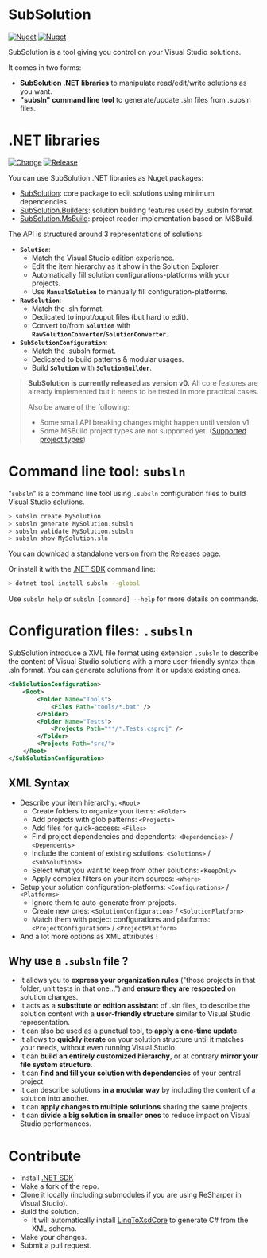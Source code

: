 # SubSolution

[![Nuget](https://img.shields.io/nuget/v/SubSolution?label=SubSolution&color=004880&logo=nuget&style=for-the-badge)](https://www.nuget.org/packages/SubSolution)
[![Nuget](https://img.shields.io/nuget/v/subsln?label=subsln&color=004880&logo=windowsterminal&style=for-the-badge)](https://www.nuget.org/packages/subsln)

SubSolution is a tool giving you control on your Visual Studio solutions.

It comes in two forms:

- __SubSolution .NET libraries__ to manipulate read/edit/write solutions as you want.
- __"subsln" command line tool__ to generate/update .sln files from .subsln files.

# .NET libraries

[![Change](https://img.shields.io/github/workflow/status/ReMinoer/SubSolution/Change?color=forestgreen&label=Change&logo=github&style=for-the-badge)](https://github.com/ReMinoer/SubSolution/actions/workflows/change.yml)
[![Release](https://img.shields.io/github/workflow/status/ReMinoer/SubSolution/Release?color=forestgreen&label=Release&logo=github&style=for-the-badge)](https://github.com/ReMinoer/SubSolution/actions/workflows/release.yml)

You can use SubSolution .NET libraries as Nuget packages:

- [SubSolution](https://www.nuget.org/packages/SubSolution): core package to edit solutions using minimum dependencies.
- [SubSolution.Builders](https://www.nuget.org/packages/SubSolution.Builders): solution building features used by .subsln format.
- [SubSolution.MsBuild](https://www.nuget.org/packages/SubSolution.MsBuild): project reader implementation based on MSBuild.

The API is structured around 3 representations of solutions:

- __`Solution`__:
    - Match the Visual Studio edition experience.
    - Edit the item hierarchy as it show in the Solution Explorer.
    - Automatically fill solution configurations-platforms with your projects.
    - Use __`ManualSolution`__ to manually fill configuration-platforms.
- __`RawSolution`__:
    - Match the .sln format.
    - Dedicated to input/ouput files (but hard to edit).
    - Convert to/from __`Solution`__ with __`RawSolutionConverter`__/__`SolutionConverter`__.
- __`SubSolutionConfiguration`__:
    - Match the .subsln format.
    - Dedicated to build patterns & modular usages.
    - Build __`Solution`__ with __`SolutionBuilder`__.

> __SubSolution is currently released as version v0.__ All core features are already implemented but it needs to be tested in more practical cases.
>
> Also be aware of the following:
>
> - Some small API breaking changes might happen until version v1.
> - Some MSBuild project types are not supported yet. ([Supported project types](https://github.com/ReMinoer/SubSolution/blob/master/Sources/SubSolution/ProjectType.cs))


# Command line tool: `subsln`

"`subsln`" is a command line tool using `.subsln` configuration files to build Visual Studio solutions.

```bash
> subsln create MySolution
> subsln generate MySolution.subsln
> subsln validate MySolution.subsln
> subsln show MySolution.sln
```

You can download a standalone version from the [Releases](https://github.com/ReMinoer/SubSolution/releases) page.

Or install it with the [.NET SDK](https://dotnet.microsoft.com/download) command line:

```bash
> dotnet tool install subsln --global 
```

Use `subsln help` or `subsln [command] --help` for more details on commands.

# Configuration files: `.subsln`

SubSolution introduce a XML file format using extension `.subsln` to describe the content of Visual Studio solutions with a more user-friendly syntax than .sln format. You can generate solutions from it or update existing ones.

```xml
<SubSolutionConfiguration>
    <Root>
        <Folder Name="Tools">
            <Files Path="tools/*.bat" />
        </Folder>
        <Folder Name="Tests">
            <Projects Path="**/*.Tests.csproj" />
        </Folder>
        <Projects Path="src/">
    </Root>
</SubSolutionConfiguration>
```

## XML Syntax

- Describe your item hierarchy: `<Root>`
    - Create folders to organize your items: `<Folder>`
    - Add projects with glob patterns: `<Projects>`
    - Add files for quick-access: `<Files>`
    - Find project dependencies and dependents: `<Dependencies>` / `<Dependents>`
    - Include the content of existing solutions: `<Solutions>` / `<SubSolutions>`
    - Select what you want to keep from other solutions: `<KeepOnly>`
    - Apply complex filters on your item sources: `<Where>`
- Setup your solution configuration-platforms: `<Configurations>` / `<Platforms>`
    - Ignore them to auto-generate from projects.
    - Create new ones: `<SolutionConfiguration>` / `<SolutionPlatform>`
    - Match them with project configurations and platforms: `<ProjectConfiguration>` / `<ProjectPlatform>`
- And a lot more options as XML attributes !

## Why use a `.subsln` file ?

- It allows you to __express your organization rules__ ("those projects in that folder, unit tests in that one...") and __ensure they are respected__ on solution changes.
- It acts as a __substitute or edition assistant__ of .sln files, to describe the solution content with a __user-friendly structure__ similar to Visual Studio representation.
- It can also be used as a punctual tool, to __apply a one-time update__.
- It allows to __quickly iterate__ on your solution structure until it matches your needs, without even running Visual Studio.
- It can __build an entirely customized hierarchy__, or at contrary __mirror your file system structure__.
- It can __find and fill your solution with dependencies__ of your central project.
- It can describe solutions __in a modular way__ by including the content of a solution into another.
- It can __apply changes to multiple solutions__ sharing the same projects.
- It can __divide a big solution in smaller ones__ to reduce impact on Visual Studio performances.

# Contribute

- Install [.NET SDK](https://dotnet.microsoft.com/download)
- Make a fork of the repo.
- Clone it locally (including submodules if you are using ReSharper in Visual Studio).
- Build the solution.
    - It will automatically install [LinqToXsdCore](https://github.com/mamift/LinqToXsdCore) to generate C# from the XML schema.
- Make your changes.
- Submit a pull request.
